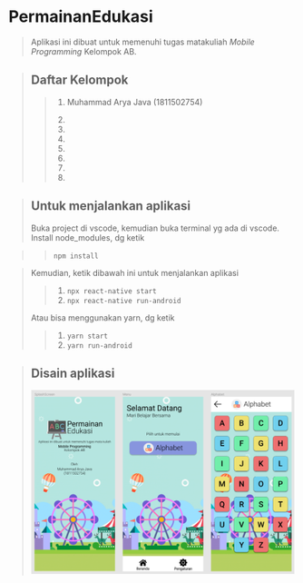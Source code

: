 # PermainanEdukasi

> Aplikasi ini dibuat untuk memenuhi tugas matakuliah _Mobile Programming_ Kelompok AB.

> ## Daftar Kelompok
>
> > 1. Muhammad Arya Java (1811502754)
> >
> > 2.
> > 3.
> > 4.
> > 5.
> > 6.
> > 7.
> > 8.

> ## Untuk menjalankan aplikasi
>
> Buka project di vscode, kemudian buka terminal yg ada di vscode. Install node_modules, dg ketik

> > `npm install`

> Kemudian, ketik dibawah ini untuk menjalankan aplikasi
>
> > 1. `npx react-native start`
> > 2. `npx react-native run-android`
>
> Atau bisa menggunakan yarn, dg ketik
>
> > 1. `yarn start`
> > 2. `yarn run-android`

> ## Disain aplikasi
>
> ![PermainanEdukasi. Mari Belajar Bersama!](src/assets/images/Tampilan-Aplikasi-PermainanEdukasi.png 'PermainanEdukasi')
